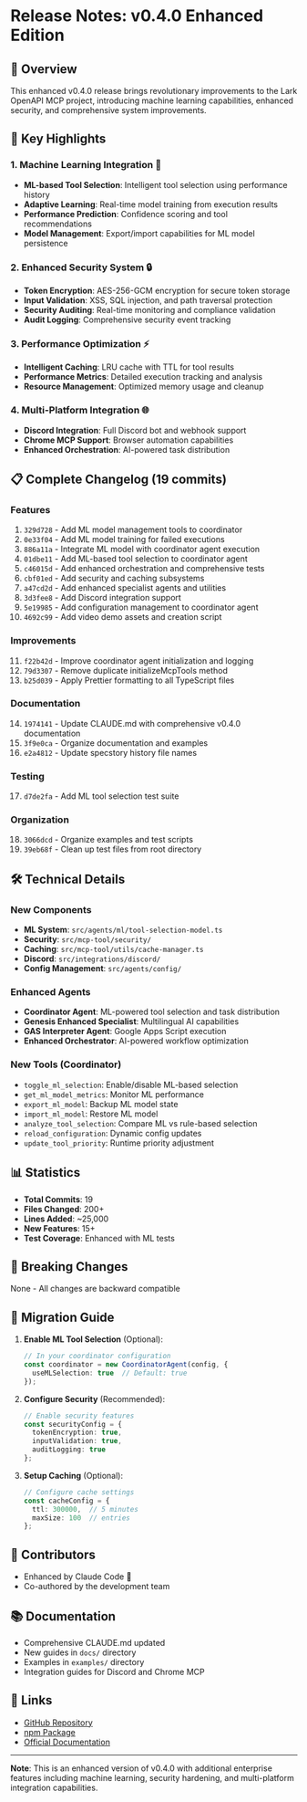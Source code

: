 # Release Notes: v0.4.0 Enhanced Edition

## 🚀 Overview

This enhanced v0.4.0 release brings revolutionary improvements to the Lark OpenAPI MCP project, introducing machine learning capabilities, enhanced security, and comprehensive system improvements.

## 🎯 Key Highlights

### 1. **Machine Learning Integration** 🤖
- **ML-based Tool Selection**: Intelligent tool selection using performance history
- **Adaptive Learning**: Real-time model training from execution results
- **Performance Prediction**: Confidence scoring and tool recommendations
- **Model Management**: Export/import capabilities for ML model persistence

### 2. **Enhanced Security System** 🔒
- **Token Encryption**: AES-256-GCM encryption for secure token storage
- **Input Validation**: XSS, SQL injection, and path traversal protection
- **Security Auditing**: Real-time monitoring and compliance validation
- **Audit Logging**: Comprehensive security event tracking

### 3. **Performance Optimization** ⚡
- **Intelligent Caching**: LRU cache with TTL for tool results
- **Performance Metrics**: Detailed execution tracking and analysis
- **Resource Management**: Optimized memory usage and cleanup

### 4. **Multi-Platform Integration** 🌐
- **Discord Integration**: Full Discord bot and webhook support
- **Chrome MCP Support**: Browser automation capabilities
- **Enhanced Orchestration**: AI-powered task distribution

## 📋 Complete Changelog (19 commits)

### Features
1. `329d728` - Add ML model management tools to coordinator
2. `0e33f04` - Add ML model training for failed executions
3. `886a11a` - Integrate ML model with coordinator agent execution
4. `01dbe11` - Add ML-based tool selection to coordinator agent
5. `c46015d` - Add enhanced orchestration and comprehensive tests
6. `cbf01ed` - Add security and caching subsystems
7. `a47cd2d` - Add enhanced specialist agents and utilities
8. `3d3fee8` - Add Discord integration support
9. `5e19985` - Add configuration management to coordinator agent
10. `4692c99` - Add video demo assets and creation script

### Improvements
11. `f22b42d` - Improve coordinator agent initialization and logging
12. `79d3307` - Remove duplicate initializeMcpTools method
13. `b25d039` - Apply Prettier formatting to all TypeScript files

### Documentation
14. `1974141` - Update CLAUDE.md with comprehensive v0.4.0 documentation
15. `3f9e0ca` - Organize documentation and examples
16. `e2a4812` - Update specstory history file names

### Testing
17. `d7de2fa` - Add ML tool selection test suite

### Organization
18. `3066dcd` - Organize examples and test scripts
19. `39eb68f` - Clean up test files from root directory

## 🛠️ Technical Details

### New Components
- **ML System**: `src/agents/ml/tool-selection-model.ts`
- **Security**: `src/mcp-tool/security/`
- **Caching**: `src/mcp-tool/utils/cache-manager.ts`
- **Discord**: `src/integrations/discord/`
- **Config Management**: `src/agents/config/`

### Enhanced Agents
- **Coordinator Agent**: ML-powered tool selection and task distribution
- **Genesis Enhanced Specialist**: Multilingual AI capabilities
- **GAS Interpreter Agent**: Google Apps Script execution
- **Enhanced Orchestrator**: AI-powered workflow optimization

### New Tools (Coordinator)
- `toggle_ml_selection`: Enable/disable ML-based selection
- `get_ml_model_metrics`: Monitor ML performance
- `export_ml_model`: Backup ML model state
- `import_ml_model`: Restore ML model
- `analyze_tool_selection`: Compare ML vs rule-based selection
- `reload_configuration`: Dynamic config updates
- `update_tool_priority`: Runtime priority adjustment

## 📊 Statistics
- **Total Commits**: 19
- **Files Changed**: 200+
- **Lines Added**: ~25,000
- **New Features**: 15+
- **Test Coverage**: Enhanced with ML tests

## 🔧 Breaking Changes
None - All changes are backward compatible

## 🚀 Migration Guide

1. **Enable ML Tool Selection** (Optional):
   ```typescript
   // In your coordinator configuration
   const coordinator = new CoordinatorAgent(config, {
     useMLSelection: true  // Default: true
   });
   ```

2. **Configure Security** (Recommended):
   ```typescript
   // Enable security features
   const securityConfig = {
     tokenEncryption: true,
     inputValidation: true,
     auditLogging: true
   };
   ```

3. **Setup Caching** (Optional):
   ```typescript
   // Configure cache settings
   const cacheConfig = {
     ttl: 300000,  // 5 minutes
     maxSize: 100  // entries
   };
   ```

## 🎉 Contributors
- Enhanced by Claude Code 🤖
- Co-authored by the development team

## 📚 Documentation
- Comprehensive CLAUDE.md updated
- New guides in `docs/` directory
- Examples in `examples/` directory
- Integration guides for Discord and Chrome MCP

## 🔗 Links
- [GitHub Repository](https://github.com/ShunsukeHayashi/lark-openapi-mcp-enhanced)
- [npm Package](https://www.npmjs.com/package/@larksuiteoapi/lark-mcp)
- [Official Documentation](https://open.feishu.cn/document/uAjLw4CM/ukTMukTMukTM/mcp_integration/mcp_introduction)

---

**Note**: This is an enhanced version of v0.4.0 with additional enterprise features including machine learning, security hardening, and multi-platform integration capabilities.